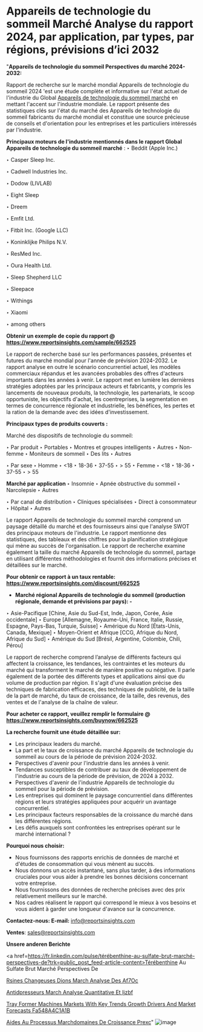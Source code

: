# Appareils de technologie du sommeil Marché Analyse du rapport 2024, par application, par types, par régions, prévisions d’ici 2032

"<strong>Appareils de technologie du sommeil Perspectives du marché 2024-2032:</strong>

Rapport de recherche sur le marché mondial Appareils de technologie du sommeil 2024 'est une étude complète et informative sur l'état actuel de l'industrie du Global <a href=https://www.reportsinsights.com/sample/662525>Appareils de technologie du sommeil marché</a> en mettant l'accent sur l'industrie mondiale. Le rapport présente des statistiques clés sur l'état du marché des Appareils de technologie du sommeil fabricants du marché mondial et constitue une source précieuse de conseils et d'orientation pour les entreprises et les particuliers intéressés par l'industrie.

<strong>Principaux moteurs de l'industrie mentionnés dans le rapport Global Appareils de technologie du sommeil marché</strong> :
‣ Beddit (Apple Inc.)

‣ Casper Sleep Inc.

‣ Cadwell Industries Inc.

‣ Dodow (LIVLAB)

‣ Eight Sleep

‣ Dreem

‣ Emfit Ltd.

‣ Fitbit Inc. (Google LLC)

‣ Koninklijke Philips N.V.

‣ ResMed Inc.

‣ Oura Health Ltd.

‣ Sleep Shepherd LLC

‣ Sleepace

‣ Withings

‣ Xiaomi

‣ among others

<strong>Obtenir un exemple de copie du rapport @ <a href=https://www.reportsinsights.com/sample/662525>https://www.reportsinsights.com/sample/662525</a></strong>

Le rapport de recherche basé sur les performances passées, présentes et futures du marché mondial pour l'année de prévision 2024-2032. Le rapport analyse en outre le scénario concurrentiel actuel, les modèles commerciaux répandus et les avancées probables des offres d'acteurs importants dans les années à venir. Le rapport met en lumière les dernières stratégies adoptées par les principaux acteurs et fabricants, y compris les lancements de nouveaux produits, la technologie, les partenariats, le scoop opportuniste, les objectifs d'achat, les coentreprises, la segmentation en termes de concurrence régionale et industrielle, les bénéfices, les pertes et la ration de la demande avec des idées d'investissement.

<strong>Principaux types de produits couverts :</strong>

Marché des dispositifs de technologie du sommeil:

‣  Par produit
‣ Portables
‣ Montres et groupes intelligents
‣ Autres
‣ Non-femme
‣ Moniteurs de sommeil
‣ Des lits
‣ Autres

‣  Par sexe
‣ Homme
‣ <18
‣ 18-36
‣ 37-55
‣ > 55
‣ Femme
‣ <18
‣ 18-36
‣ 37-55
‣ > 55

<strong>Marché par application </strong>
‣ Insomnie
‣ Apnée obstructive du sommeil
‣ Narcolepsie
‣ Autres

‣  Par canal de distribution
‣ Cliniques spécialisées
‣ Direct à consommateur
‣ Hôpital
‣ Autres

Le rapport Appareils de technologie du sommeil marché comprend un paysage détaillé du marché et des fournisseurs ainsi que l'analyse SWOT des principaux moteurs de l'industrie. Le rapport mentionne des statistiques, des tableaux et des chiffres pour la planification stratégique qui mène au succès de l'organisation. Le rapport de recherche examine également la taille du marché Appareils de technologie du sommeil, partage en utilisant différentes méthodologies et fournit des informations précises et détaillées sur le marché.

<strong>Pour obtenir ce rapport à un taux rentable: <a href=https://www.reportsinsights.com/discount/662525>https://www.reportsinsights.com/discount/662525</a></strong>
<ul>
  <li><strong>Marché régional Appareils de technologie du sommeil (production régionale, demande et prévisions par pays): -</strong></li>
</ul>
‣ Asie-Pacifique [Chine, Asie du Sud-Est, Inde, Japon, Corée, Asie occidentale]
‣ Europe [Allemagne, Royaume-Uni, France, Italie, Russie, Espagne, Pays-Bas, Turquie, Suisse]
‣ Amérique du Nord [États-Unis, Canada, Mexique]
‣ Moyen-Orient et Afrique [CCG, Afrique du Nord, Afrique du Sud]
‣ Amérique du Sud [Brésil, Argentine, Colombie, Chili, Pérou]

Le rapport de recherche comprend l’analyse de différents facteurs qui affectent la croissance, les tendances, les contraintes et les moteurs du marché qui transforment le marché de manière positive ou négative. Il parle également de la portée des différents types et applications ainsi que du volume de production par région. Il s'agit d'une évaluation précise des techniques de fabrication efficaces, des techniques de publicité, de la taille de la part de marché, du taux de croissance, de la taille, des revenus, des ventes et de l'analyse de la chaîne de valeur.

<strong>Pour acheter ce rapport, veuillez remplir le formulaire @   <a href=https://www.reportsinsights.com/buynow/662525>https://www.reportsinsights.com/buynow/662525</a></strong>

<strong>La recherche fournit une étude détaillée sur:</strong>
<ul>
  <li>Les principaux leaders du marché.</li>
  <li>La part et le taux de croissance du marché Appareils de technologie du sommeil au cours de la période de prévision 2024-2032.</li>
  <li>Perspectives d'avenir pour l'industrie dans les années à venir.</li>
  <li>Tendances susceptibles de contribuer au taux de développement de l'industrie au cours de la période de prévision, de 2024 à 2032.</li>
  <li>Perspectives d'avenir de l'industrie Appareils de technologie du sommeil pour la période de prévision.</li>
  <li>Les entreprises qui dominent le paysage concurrentiel dans différentes régions et leurs stratégies appliquées pour acquérir un avantage concurrentiel.</li>
  <li>Les principaux facteurs responsables de la croissance du marché dans les différentes régions.</li>
  <li>Les défis auxquels sont confrontées les entreprises opérant sur le marché international ?</li>
</ul>
<strong>Pourquoi nous choisir:</strong>
<ul>
  <li>Nous fournissons des rapports enrichis de données de marché et d'études de consommation qui vous mènent au succès.</li>
  <li>Nous donnons un accès instantané, sans plus tarder, à des informations cruciales pour vous aider à prendre les bonnes décisions concernant votre entreprise.</li>
  <li>Nous fournissons des données de recherche précises avec des prix relativement meilleurs sur le marché.</li>
  <li>Nos cadres réalisent le rapport qui correspond le mieux à vos besoins et vous aident à garder une longueur d'avance sur la concurrence.</li>
</ul>
<strong>Contactez-nous:
</strong><strong>E-mail:</strong> <a href=mailto:info@reportsinsights.com>info@reportsinsights.com</a>

<strong>Ventes</strong>: <a href=mailto:sales@reportsinsights.com>sales@reportsinsights.com</a>

<strong>Unsere anderen Berichte</strong>

<a href=https://fr.linkedin.com/pulse/térébenthine-au-sulfate-brut-marché-perspectives-de?trk=public_post_feed-article-content>Térébenthine Au Sulfate Brut Marché Perspectives De</a>

<a href=https://www.linkedin.com/pulse/r%C3%A9sines-%C3%A9changeuses-dions-march%C3%A9-analyse-des-af7oc/>Rsines Changeuses Dions March Analyse Des Af7Oc</a>

<a href=https://www.linkedin.com/pulse/antid%C3%A9presseurs-march%C3%A9-analyse-quantitative-et-ijzbf/>Antidpresseurs March Analyse Quantitative Et Ijzbf</a>

<a href=https://medium.com/@amanmandal1286/tray-former-machines-markets-with-key-trends-growth-drivers-and-market-forecasts-fa548a4c1a1b>Tray Former Machines Markets With Key Trends Growth Drivers And Market Forecasts Fa548A4C1A1B</a>

<a href=https://www.linkedin.com/pulse/aides-au-processus-march%C3%A9domaines-de-croissance-prexc/>Aides Au Processus Marchdomaines De Croissance Prexc</a>"
![image](https://github.com/daminid12/RImarketgrowth/assets/158430485/de8e74f6-0791-4478-900e-c69ae479060a)
